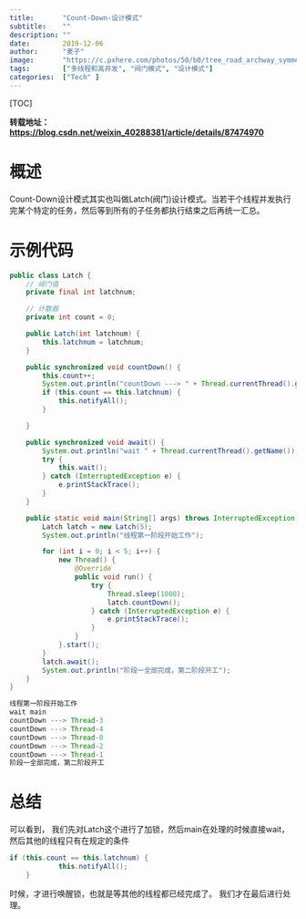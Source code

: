 ```yaml
---
title:       "Count-Down-设计模式"
subtitle:    ""
description: ""
date:        2019-12-06
author:      "麦子"
image:       "https://c.pxhere.com/photos/50/b0/tree_road_archway_symmetry_and_black_white-99031.jpg!d"
tags:        ["多线程和高并发", "阀门模式", "设计模式"]
categories:  ["Tech" ]
---
```


[TOC]

**转载地址：https://blog.csdn.net/weixin_40288381/article/details/87474970**

# 概述

Count-Down设计模式其实也叫做Latch(阀门)设计模式。当若干个线程并发执行完某个特定的任务，然后等到所有的子任务都执行结束之后再统一汇总。

# 示例代码

```java
public class Latch {
    // 阀门值
    private final int latchnum;

    // 计数器
    private int count = 0;

    public Latch(int latchnum) {
        this.latchnum = latchnum;
    }

    public synchronized void countDown() {
        this.count++;
        System.out.println("countDown ---> " + Thread.currentThread().getName());
        if (this.count == this.latchnum) {
            this.notifyAll();
        }

    }

    public synchronized void await() {
        System.out.println("wait " + Thread.currentThread().getName());
        try {
            this.wait();
        } catch (InterruptedException e) {
            e.printStackTrace();
        }
    }

    public static void main(String[] args) throws InterruptedException {
        Latch latch = new Latch(5);
        System.out.println("线程第一阶段开始工作");

        for (int i = 0; i < 5; i++) {
            new Thread() {
                @Override
                public void run() {
                    try {
                        Thread.sleep(1000);
                        latch.countDown();
                    } catch (InterruptedException e) {
                        e.printStackTrace();
                    }
                }
            }.start();
        }
        latch.await();
        System.out.println("阶段一全部完成，第二阶段开工");
    }
}
```

```java
线程第一阶段开始工作
wait main
countDown ---> Thread-3
countDown ---> Thread-4
countDown ---> Thread-0
countDown ---> Thread-2
countDown ---> Thread-1
阶段一全部完成，第二阶段开工
```



# 总结

可以看到， 我们先对Latch这个进行了加锁，然后main在处理的时候直接wait， 然后其他的线程只有在规定的条件

```java
if (this.count == this.latchnum) {
            this.notifyAll();
    }
```

时候，才进行唤醒锁，也就是等其他的线程都已经完成了。 我们才在最后进行处理。 